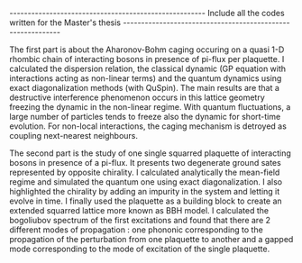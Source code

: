 ------------------------------------------------------ Include all the codes written for the Master's thesis ------------------------------------------------------------

  The first part is about the Aharonov-Bohm caging occuring on a quasi 1-D rhombic chain of interacting bosons in presence of pi-flux per plaquette. I calculated the dispersion relation, the classical dynamic (GP equation with interactions acting as non-linear terms) and the quantum dynamics using exact diagonalization methods (with QuSpin).
The main results are that a destructive interference phenomenon occurs in this lattice geometry freezing the dynamic in the non-linear regime. With quantum fluctuations, a large number of particles tends to freeze also the dynamic for short-time evolution. For non-local interactions, the caging mechanism is detroyed as coupling next-nearest neighbours. 



  The second part is the study of one single squarred plaquette of interacting bosons in presence of a pi-flux. It presents two degenerate ground sates represented by opposite chirality. I calculated analytically the mean-field regime and simulated the quantum one using exact diagonalization. I also highlighted the chirality by adding an impurity in the system and letting it evolve in time. I finally used the plaquette as a building block to create an extended squarred lattice more known as BBH model. I calculated the bogoliubov spectrum of the first excitations and found that there are 2 different modes of propagation : one phononic corresponding to the propagation of the perturbation from one plaquette to another and a gapped mode corresponding to the mode of excitation of the single plaquette. 
